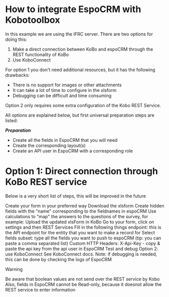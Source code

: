 
# How to integrate EspoCRM with Kobotoolbox 

In this example we are using the IFRC server. 
There are two options for doing this:

1. Make a direct connection between KoBo and espoCRM through the REST functionality of KoBo
2. Use KoboConnect
   
For option 1 you don't need additional resources, but it has the following drawbacks:

- There is no support for images or other attachments
- It can take a lot of time to configure in the xlsform
- Debugging can be difficult and time consuming
  
Option 2 only requires some extra configuration of the Kobo REST Service.

All options are explained below, but first universal preparation steps are listed:

***Preparation*** 

- Create all the fields in EspoCRM that you will need
- Create the corresponding layout(s)
- Create an API user in EspoCRM with a corresponding role
  
# Option 1: Direct connection through KoBo REST service

Below is a very short list of steps, this will be improved in the future

Create your form in your preferred way
Download the xlsform
Create hidden fields with the "name" corresponding to the fieldnames in espoCRM
Use calculations to "map" the answers to the questions of the survey, for example:
Upload the updated xlsForm in KoBo
Go to your form, click on settings and then REST Services
Fill in the following things
endpoint: this is the API endpoint for the entity that you want to make a record for
Select fields subset: type all the fields you want to push to espoCRM (tip: you can paste a comma separated list)
Custom HTTP Headers: X-Api-Key - copy & paste the api key from the api user in EspoCRM
Test and debug
Option 2: use KoboConnect
See KoboConnect docs. Note: if debugging is needed, this can be done by checking the logs of EspoCRM

Warning

Be aware that boolean values are not send over the REST service by Kobo Also, fields in EspoCRM cannot be Read-only, because it doesnot allow the REST service to enter information
